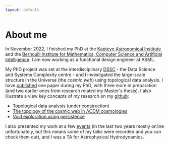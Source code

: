 ```yaml
---
layout: default
---
```


# About me

In November 2022, I finished my PhD at the [Kapteyn Astronomical Institute](https://www.rug.nl/research/kapteyn/) and the [Bernoulli Institute for Mathematics, Computer Science and Artificial Intelligence](https://www.rug.nl/research/bernoulli/). I am now working as a functional design engineer at ASML.

My PhD project was set at the interdisciplinary [DSSC](https://www.rug.nl/research/fse/themes/dssc/) - the Data Science and Systems Complexity centre - and I investigated the large-scale structure in the Universe (the *cosmic web*) using topological data analysis. I have [published](https://gwilding.github.io/pubs.html) one paper during my PhD, with three more in preparation (and two earlier ones from research related my Master's thesis). I also illustrate a view key concepts of my research on my [github](https://github.com/gwilding):

* Topological data analysis (under construction)
* [The topology of the cosmic web in ΛCDM cosmologies](https://github.com/gwilding/cosmicwebpersistence)
* [Void exploration using persistence](https://github.com/gwilding/voidshape)

I also presented my work at a few [events](https://gwilding.github.io/talks.html) (in the last two years mostly online unfortunately, but this means some of my talks were recorded and you can check them out), and I was a TA for Astrophysical Hydrodynamics.
